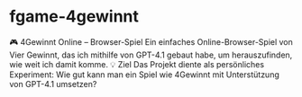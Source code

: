 # fgame-4gewinnt
🎮 4Gewinnt Online – Browser-Spiel Ein einfaches Online-Browser-Spiel von Vier Gewinnt, das ich mithilfe von GPT-4.1 gebaut habe, um herauszufinden, wie weit ich damit komme.  💡 Ziel Das Projekt diente als persönliches Experiment: Wie gut kann man ein Spiel wie 4Gewinnt mit Unterstützung von GPT-4.1 umsetzen?
